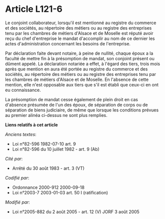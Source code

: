# Article L121-6

Le conjoint collaborateur, lorsqu'il est mentionné au registre du commerce et des sociétés, au répertoire des métiers ou au
registre des entreprises tenu par les chambres de métiers d'Alsace et de Moselle est réputé avoir reçu du chef d'entreprise
le mandat d'accomplir au nom de ce dernier les actes d'administration concernant les besoins de l'entreprise.

Par déclaration faite devant notaire, à peine de nullité, chaque époux a la faculté de mettre fin à la présomption de mandat,
son conjoint présent ou dûment appelé. La déclaration notariée a effet, à l'égard des tiers, trois mois après que mention en
aura été portée au registre du commerce et des sociétés, au répertoire des métiers ou au registre des entreprises tenu par
les chambres de métiers d'Alsace et de Moselle. En l'absence de cette mention, elle n'est opposable aux tiers que s'il est
établi que ceux-ci en ont eu connaissance.

La présomption de mandat cesse également de plein droit en cas d'absence présumée de l'un des époux, de séparation de corps
ou de séparation de biens judiciaire, de même que lorsque les conditions prévues au premier alinéa ci-dessus ne sont plus
remplies.

**Liens relatifs à cet article**

_Anciens textes_:

  - Loi n°82-596 1982-07-10 art. 9
  - Loi n°82-596 du 10 juillet 1982 - art. 9 (Ab)

_Cité par_:

  - Arrêté du 30 août 1983 - art. 3 (VT)

_Codifié par_:

  - Ordonnance 2000-912 2000-09-18
  - Loi n°2003-7 2003-01-03 art. 50 I (ratification)

_Modifié par_:

  - Loi n°2005-882 du 2 août 2005 - art. 12 (V) JORF 3 août 2005
